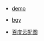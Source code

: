 - [demo](https://www.templatemonster.com/cn/html-templates/68347.html)

- [bgy](http://www.bgytg.com/contact.asp)

- [百度云配图](https://pan.baidu.com/s/1uvAcFuwHIrP00md2gEvOKg#list/path=%2F&parentPath=%2F)

